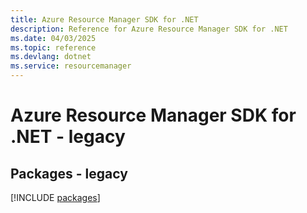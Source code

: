 ```yaml
---
title: Azure Resource Manager SDK for .NET
description: Reference for Azure Resource Manager SDK for .NET
ms.date: 04/03/2025
ms.topic: reference
ms.devlang: dotnet
ms.service: resourcemanager
---
```

# Azure Resource Manager SDK for .NET - legacy
## Packages - legacy
[!INCLUDE [packages](resource-manager-index.md)]